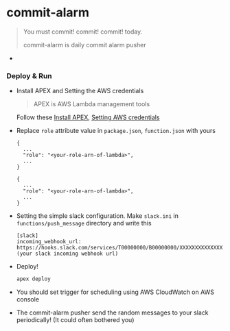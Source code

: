 # commit-alarm
> You must commit! commit! commit! today.
>
> commit-alarm is daily commit alarm pusher

-

### Deploy & Run
* Install APEX and Setting the AWS credentials
  > APEX is AWS Lambda management tools

  Follow these [Install APEX](https://github.com/apex/apex/blob/master/docs/installation.md), [Setting AWS credentials](https://github.com/apex/apex/blob/master/docs/aws-credentials.md)
* Replace `role` attribute value in `package.json`, `function.json` with yours

  ```
  {
    ...
    "role": "<your-role-arn-of-lambda>",
    ...
  }
  ```
  ```
  {
    ...
    "role": "<your-role-arn-of-lambda>",
    ...
  }
  ```
* Setting the simple slack configuration. Make `slack.ini` in `functions/push_message` directory and write this

  ```
  [slack]
  incoming_webhook_url: https://hooks.slack.com/services/T00000000/B00000000/XXXXXXXXXXXXXXXXXXXXXXXX (your slack incoming webhook url)
  ```
* Deploy!

  ```bash
  apex deploy
  ```
* You should set trigger for scheduling using AWS CloudWatch on AWS console
* The commit-alarm pusher send the random messages to your slack periodically! (It could often bothered you)

